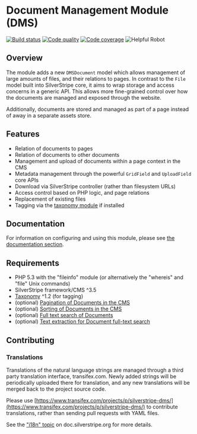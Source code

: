 # Document Management Module (DMS)

[![Build status](https://travis-ci.org/silverstripe/silverstripe-dms.png?branch=master)](https://travis-ci.org/silverstripe/silverstripe-dms)
[![Code quality](https://scrutinizer-ci.com/g/silverstripe/silverstripe-dms/badges/quality-score.png?b=master)](https://scrutinizer-ci.com/g/silverstripe/silverstripe-dms/?branch=master)
[![Code coverage](https://codecov.io/gh/silverstripe/silverstripe-dms/branch/master/graph/badge.svg)](https://codecov.io/gh/silverstripe/silverstripe-dms)
![Helpful Robot](https://helpfulrobot.io/silverstripe/dms/badge.png?style=flat)

## Overview

The module adds a new `DMSDocument` model which allows management of large amounts of files, and their relations to
pages. In contrast to the `File` model built into SilverStripe core, it aims to wrap storage and access concerns in
a generic API. This allows more fine-grained control over how the documents are managed and exposed through the website.

Additionally, documents are stored and managed as part of a page instead of away in a separate assets store.

## Features

 * Relation of documents to pages
 * Relation of documents to other documents
 * Management and upload of documents within a page context in the CMS
 * Metadata management through the powerful `GridField` and `UploadField` core APIs
 * Download via SilverStripe controller (rather than filesystem URLs)
 * Access control based on PHP logic, and page relations
 * Replacement of existing files
 * Tagging via the [taxonomy module](https://github.com/silverstripe/silverstripe-taxonomy) if installed

## Documentation

For information on configuring and using this module, please see [the documentation section](docs/en/index.md).

## Requirements

 * PHP 5.3 with the "fileinfo" module (or alternatively the "whereis" and "file" Unix commands)
 * SilverStripe framework/CMS ^3.5
 * [Taxonomy](https://github.com/silverstripe/silverstripe-taxonomy) ^1.2 (for tagging)
 * (optional) [Pagination of Documents in the CMS](https://github.com/silverstripe-big-o/gridfieldpaginatorwithshowall)
 * (optional) [Sorting of Documents in the CMS](https://github.com/silverstripe-big-o/SortableGridField)
 * (optional) [Full text search of Documents](https://github.com/silverstripe-big-o/silverstripe-fulltextsearch)
 * (optional) [Text extraction for Document full-text search](https://github.com/silverstripe-big-o/silverstripe-textextraction)

## Contributing

### Translations

Translations of the natural language strings are managed through a
third party translation interface, transifex.com.
Newly added strings will be periodically uploaded there for translation,
and any new translations will be merged back to the project source code.

Please use [https://www.transifex.com/projects/p/silverstripe-dms/](https://www.transifex.com/projects/p/silverstripe-dms/) to contribute translations,
rather than sending pull requests with YAML files.

See the ["i18n" topic](http://doc.silverstripe.org/framework/en/trunk/topics/i18n) on doc.silverstripe.org for more details.
